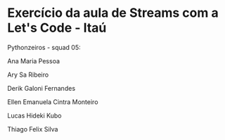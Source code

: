 # Exercício da aula de Streams com a Let's Code - Itaú


Pythonzeiros - squad 05:


Ana Maria Pessoa

Ary Sa Ribeiro

Derik Galoni Fernandes

Ellen Emanuela Cintra Monteiro

Lucas Hideki Kubo

Thiago Felix Silva
